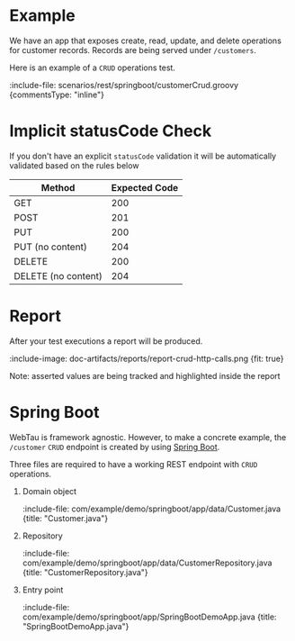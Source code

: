 # Example

We have an app that exposes create, read, update, and delete operations for customer records. Records are being served 
under `/customers`.

Here is an example of a `CRUD` operations test.

:include-file: scenarios/rest/springboot/customerCrud.groovy {commentsType: "inline"}

# Implicit statusCode Check 

If you don't have an explicit `statusCode` validation it will be automatically validated based on the rules below 

| Method             | Expected Code |
| ------------------ |---------------|
| GET                | 200           |
| POST               | 201           |
| PUT                | 200           |
| PUT (no content)   | 204           |
| DELETE             | 200           |
| DELETE (no content)| 204           |

# Report

After your test executions a report will be produced.

:include-image: doc-artifacts/reports/report-crud-http-calls.png {fit: true}

Note: asserted values are being tracked and highlighted inside the report 

# Spring Boot

WebTau is framework agnostic. However, to make a concrete example, the `/customer` `CRUD` endpoint
is created by using [Spring Boot](https://projects.spring.io/spring-boot/).

Three files are required to have a working REST endpoint with `CRUD` operations.

1. Domain object

    :include-file: com/example/demo/springboot/app/data/Customer.java {title: "Customer.java"}

2. Repository

    :include-file: com/example/demo/springboot/app/data/CustomerRepository.java {title: "CustomerRepository.java"}

3. Entry point

    :include-file: com/example/demo/springboot/app/SpringBootDemoApp.java {title: "SpringBootDemoApp.java"}
